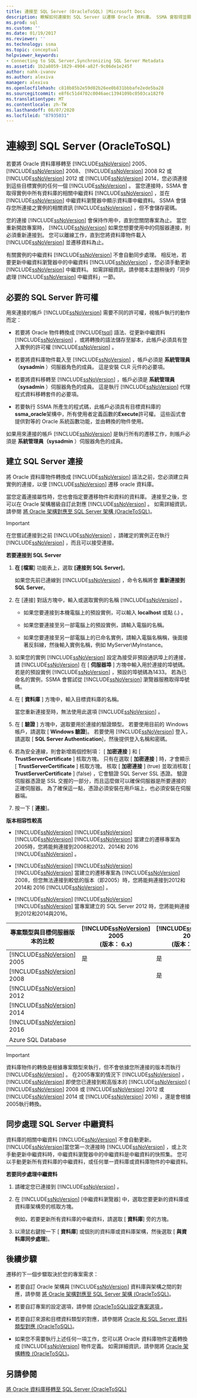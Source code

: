 ```yaml
---
title: 連接至 SQL Server (OracleToSQL) |Microsoft Docs
description: 瞭解如何連接到 SQL Server 以遷移 Oracle 資料庫。 SSMA 會取得並顯示 SQL Server 中的資料庫中繼資料。
ms.prod: sql
ms.custom: ''
ms.date: 01/19/2017
ms.reviewer: ''
ms.technology: ssma
ms.topic: conceptual
helpviewer_keywords:
- Connecting to SQL Server,Synchronizing SQL Server Metadata
ms.assetid: 1b2a8059-1829-4904-a82f-9c06de1e245f
author: nahk-ivanov
ms.author: alexiva
manager: alexiva
ms.openlocfilehash: c810b85b2e59d02b26ee0b831bbbafe2ede5ba28
ms.sourcegitcommit: e8f6c51d4702c0046aec1394109bc0503ca182f0
ms.translationtype: MT
ms.contentlocale: zh-TW
ms.lasthandoff: 08/07/2020
ms.locfileid: "87935031"
---
```

# <a name="connecting-to-sql-server-oracletosql"></a>連線到 SQL Server (OracleToSQL)
若要將 Oracle 資料庫移轉至 [!INCLUDE[ssNoVersion](../../includes/ssnoversion-md.md)] 2005、 [!INCLUDE[ssNoVersion](../../includes/ssnoversion-md.md)] 2008、 [!INCLUDE[ssNoVersion](../../includes/ssnoversion-md.md)] 2008 R2 或 [!INCLUDE[ssNoVersion](../../includes/ssnoversion-md.md)] 2012 或 [!INCLUDE[ssNoVersion](../../includes/ssnoversion-md.md)] 2014，您必須連接到這些目標實例的任何一個 [!INCLUDE[ssNoVersion](../../includes/ssnoversion-md.md)] 。 當您連接時，SSMA 會取得實例中所有資料庫的相關中繼資料 [!INCLUDE[ssNoVersion](../../includes/ssnoversion-md.md)] ，並在 [!INCLUDE[ssNoVersion](../../includes/ssnoversion-md.md)] 中繼資料瀏覽器中顯示資料庫中繼資料。 SSMA 會儲存您所連接之實例的相關資訊 [!INCLUDE[ssNoVersion](../../includes/ssnoversion-md.md)] ，但不會儲存密碼。  
  
您的連接 [!INCLUDE[ssNoVersion](../../includes/ssnoversion-md.md)] 會保持作用中，直到您關閉專案為止。 當您重新開啟專案時， [!INCLUDE[ssNoVersion](../../includes/ssnoversion-md.md)] 如果您想要使用中的伺服器連接，則必須重新連接到。 您可以離線工作，直到您將資料庫物件載入 [!INCLUDE[ssNoVersion](../../includes/ssnoversion-md.md)] 並遷移資料為止。  
  
有關實例的中繼資料 [!INCLUDE[ssNoVersion](../../includes/ssnoversion-md.md)] 不會自動同步處理。 相反地，若要更新中繼資料瀏覽器中的中繼資料 [!INCLUDE[ssNoVersion](../../includes/ssnoversion-md.md)] ，您必須手動更新 [!INCLUDE[ssNoVersion](../../includes/ssnoversion-md.md)] 中繼資料。 如需詳細資訊，請參閱本主題稍後的「同步處理 [!INCLUDE[ssNoVersion](../../includes/ssnoversion-md.md)] 中繼資料」一節。  
  
## <a name="required-sql-server-permissions"></a>必要的 SQL Server 許可權  
用來連接的帳戶 [!INCLUDE[ssNoVersion](../../includes/ssnoversion-md.md)] 需要不同的許可權，視帳戶執行的動作而定：  
  
-   若要將 Oracle 物件轉換成 [!INCLUDE[tsql](../../includes/tsql-md.md)] 語法、從更新中繼資料 [!INCLUDE[ssNoVersion](../../includes/ssnoversion-md.md)] ，或將轉換的語法儲存至腳本，此帳戶必須具有登入實例的許可權 [!INCLUDE[ssNoVersion](../../includes/ssnoversion-md.md)] 。  
  
-   若要將資料庫物件載入至 [!INCLUDE[ssNoVersion](../../includes/ssnoversion-md.md)] ，帳戶必須是   **系統管理員（sysadmin** ）伺服器角色的成員。 這是安裝 CLR 元件的必要項。  
  
-   若要將資料移轉至 [!INCLUDE[ssNoVersion](../../includes/ssnoversion-md.md)] ，帳戶必須是 **系統管理員（sysadmin** ）伺服器角色的成員。 這是執行 [!INCLUDE[ssNoVersion](../../includes/ssnoversion-md.md)] 代理程式資料移轉套件的必要項。  
  
-   若要執行 SSMA 所產生的程式碼，此帳戶必須具有目標資料庫的**ssma_oracle**架構中，所有使用者定義函數的**Execute**許可權。 這些函式會提供對等的 Oracle 系統函數功能，並由轉換的物件使用。  
  
如果用來連接的帳戶 [!INCLUDE[ssNoVersion](../../includes/ssnoversion-md.md)] 是執行所有的遷移工作，則帳戶必須是 **系統管理員（sysadmin** ）伺服器角色的成員。  
  
## <a name="establishing-a-sql-server-connection"></a>建立 SQL Server 連接  
將 Oracle 資料庫物件轉換成 [!INCLUDE[ssNoVersion](../../includes/ssnoversion-md.md)] 語法之前，您必須建立與實例的連接，以便 [!INCLUDE[ssNoVersion](../../includes/ssnoversion-md.md)] 遷移 oracle 資料庫。  
  
當您定義連接屬性時，您也會指定要遷移物件和資料的資料庫。 連接至之後，您可以在 Oracle 架構層級自訂此對應 [!INCLUDE[ssNoVersion](../../includes/ssnoversion-md.md)] 。 如需詳細資訊，請參閱 [將 Oracle 架構對應至 SQL Server 架構 &#40;OracleToSQL&#41;](../../ssma/oracle/mapping-oracle-schemas-to-sql-server-schemas-oracletosql.md)。  
  
> [!IMPORTANT]  
> 在您嘗試連接到之前 [!INCLUDE[ssNoVersion](../../includes/ssnoversion-md.md)] ，請確定的實例正在執行 [!INCLUDE[ssNoVersion](../../includes/ssnoversion-md.md)] ，而且可以接受連接。  
  
**若要連接到 SQL Server**  
  
1.  **在 [檔案**] 功能表上，選取 **[連接到 SQL Server]**。  
  
    如果您先前已連線到 [!INCLUDE[ssNoVersion](../../includes/ssnoversion-md.md)] ，命令名稱將會 **重新連接到 SQL Server**。  
  
2.  在 [連接] 對話方塊中，輸入或選取實例的名稱 [!INCLUDE[ssNoVersion](../../includes/ssnoversion-md.md)] 。  
  
    -   如果您要連接到本機電腦上的預設實例，可以輸入 **localhost** 或點 (**.**) 。  
  
    -   如果您要連接至另一部電腦上的預設實例，請輸入電腦的名稱。  
  
    -   如果您要連接至另一部電腦上的已命名實例，請輸入電腦名稱稱，後面接著反斜線，然後輸入實例名稱，例如 MyServer\MyInstance。  
  
3.  如果您的實例 [!INCLUDE[ssNoVersion](../../includes/ssnoversion-md.md)] 設定為接受非預設通訊埠上的連接，請 [!INCLUDE[ssNoVersion](../../includes/ssnoversion-md.md)] 在 [ **伺服器埠** ] 方塊中輸入用於連接的埠號碼。 若是的預設實例 [!INCLUDE[ssNoVersion](../../includes/ssnoversion-md.md)] ，預設的埠號碼為1433。 若為已命名的實例，SSMA 會嘗試從 [!INCLUDE[ssNoVersion](../../includes/ssnoversion-md.md)] 瀏覽器服務取得埠號碼。  
  
4.  在 [ **資料庫** ] 方塊中，輸入目標資料庫的名稱。  
  
    當您重新連接至時，無法使用此選項 [!INCLUDE[ssNoVersion](../../includes/ssnoversion-md.md)] 。  
  
5.  在 [ **驗證** ] 方塊中，選取要用於連接的驗證類型。 若要使用目前的 Windows 帳戶，請選取 [ **Windows 驗證**]。 若要使用 [!INCLUDE[ssNoVersion](../../includes/ssnoversion-md.md)] 登入，請選取 [ **SQL Server Authentication**]，然後提供登入名稱和密碼。  
  
6.  若為安全連線，則會新增兩個控制項： [ **加密連接** ] 和 [ **TrustServerCertificate** ] 核取方塊。 只有在選取 [ **加密連接** ] 時，才會顯示 [ **TrustServerCertificate** ] 核取方塊。 核取 [ **加密連接** ] (true) 並取消核取 [ **TrustServerCertificate** ] (false) ，它會驗證 SQL Server SSL 憑證。 驗證伺服器憑證是 SSL 交握的一部分，而且這麼做可以確保伺服器是所要連接的正確伺服器。 為了確保這一點，憑證必須安裝在用戶端上，也必須安裝在伺服器端。  
  
7.  按一下 [ **連接**]。  
  
**版本相容性較高**
  
-   [!INCLUDE[ssNoVersion](../../includes/ssnoversion-md.md)] [!INCLUDE[ssNoVersion](../../includes/ssnoversion-md.md)] [!INCLUDE[ssNoVersion](../../includes/ssnoversion-md.md)] [!INCLUDE[ssNoVersion](../../includes/ssnoversion-md.md)] 當建立的遷移專案為2005時，您將能夠連接到2008和2012、2014和 2016 [!INCLUDE[ssNoVersion](../../includes/ssnoversion-md.md)] 。  
  
-   [!INCLUDE[ssNoVersion](../../includes/ssnoversion-md.md)] [!INCLUDE[ssNoVersion](../../includes/ssnoversion-md.md)] [!INCLUDE[ssNoVersion](../../includes/ssnoversion-md.md)] 當建立的遷移專案為 [!INCLUDE[ssNoVersion](../../includes/ssnoversion-md.md)] 2008，但您無法連接到較低的版本（即2005）時，您將能夠連接到2012和2014和 2016 [!INCLUDE[ssNoVersion](../../includes/ssnoversion-md.md)] 。  
  
-   [!INCLUDE[ssNoVersion](../../includes/ssnoversion-md.md)] [!INCLUDE[ssNoVersion](../../includes/ssnoversion-md.md)] [!INCLUDE[ssNoVersion](../../includes/ssnoversion-md.md)] 當專案建立的 SQL Server 2012 時，您將能夠連接到2012和2014與2016。  
  
|專案類型與目標伺服器版本的比較|[!INCLUDE[ssNoVersion](../../includes/ssnoversion-md.md)] 2005<br />  (版本： 6.x) |[!INCLUDE[ssNoVersion](../../includes/ssnoversion-md.md)] 2008<br />  (版本： 10. x) |[!INCLUDE[ssNoVersion](../../includes/ssnoversion-md.md)] 2012 <br /> (版本： 11. x) |[!INCLUDE[ssNoVersion](../../includes/ssnoversion-md.md)] 2014 <br /> (版本： 12. x) |[!INCLUDE[ssNoVersion](../../includes/ssnoversion-md.md)] 2016 <br /> (版本： 13. x) |Azure SQL Database|  
|-|-|-|-|-|-|-|  
|[!INCLUDE[ssNoVersion](../../includes/ssnoversion-md.md)] 2005|是|是|是|是|是||  
|[!INCLUDE[ssNoVersion](../../includes/ssnoversion-md.md)] 2008||是|是|是|是||
|[!INCLUDE[ssNoVersion](../../includes/ssnoversion-md.md)] 2012|||是|是|是||
|[!INCLUDE[ssNoVersion](../../includes/ssnoversion-md.md)] 2014||||是|是||
|[!INCLUDE[ssNoVersion](../../includes/ssnoversion-md.md)] 2016|||||是||
|Azure SQL Database||||||是|
  
> [!IMPORTANT]
> 資料庫物件的轉換是根據專案類型來執行，但不會依據您所連接的版本而執行 [!INCLUDE[ssNoVersion](../../includes/ssnoversion-md.md)] 。 在2005專案的情況下 [!INCLUDE[ssNoVersion](../../includes/ssnoversion-md.md)] ， [!INCLUDE[ssNoVersion](../../includes/ssnoversion-md.md)] 即使您已連接到較高版本的 [!INCLUDE[ssNoVersion](../../includes/ssnoversion-md.md)] ( [!INCLUDE[ssNoVersion](../../includes/ssnoversion-md.md)] 2008 或 [!INCLUDE[ssNoVersion](../../includes/ssnoversion-md.md)] 2012 或 [!INCLUDE[ssNoVersion](../../includes/ssnoversion-md.md)] 2014 或 [!INCLUDE[ssNoVersion](../../includes/ssnoversion-md.md)] 2016) ，還是會根據2005執行轉換。  
  
## <a name="synchronizing-sql-server-metadata"></a>同步處理 SQL Server 中繼資料  
資料庫的相關中繼資料 [!INCLUDE[ssNoVersion](../../includes/ssnoversion-md.md)] 不會自動更新。 [!INCLUDE[ssNoVersion](../../includes/ssnoversion-md.md)]當您第一次連接時 [!INCLUDE[ssNoVersion](../../includes/ssnoversion-md.md)] ，或上次手動更新中繼資料時，中繼資料瀏覽器中的中繼資料是中繼資料的快照集。 您可以手動更新所有資料庫的中繼資料，或任何單一資料庫或資料庫物件的中繼資料。  
  
**若要同步處理中繼資料**  
  
1.  請確定您已連接到 [!INCLUDE[ssNoVersion](../../includes/ssnoversion-md.md)] 。  
  
2.  在 [!INCLUDE[ssNoVersion](../../includes/ssnoversion-md.md)] [中繼資料瀏覽器] 中，選取您要更新的資料庫或資料庫架構旁的核取方塊。  
  
    例如，若要更新所有資料庫的中繼資料，請選取 [ **資料庫**] 旁的方塊。  
  
3.  以滑鼠右鍵按一下 [ **資料庫**] 或個別的資料庫或資料庫架構，然後選取 [ **與資料庫同步處理**]。  
  
## <a name="next-step"></a>後續步驟  
遷移的下一個步驟取決於您的專案需求：  
  
-   若要自訂 Oracle 架構與 [!INCLUDE[ssNoVersion](../../includes/ssnoversion-md.md)] 資料庫與架構之間的對應，請參閱 [將 Oracle 架構對應至 SQL Server 架構 &#40;OracleToSQL&#41;](../../ssma/oracle/mapping-oracle-schemas-to-sql-server-schemas-oracletosql.md)。  
  
-   若要自訂專案的設定選項，請參閱 [&#40;OracleToSQL&#41;設定專案選項 ](../../ssma/oracle/setting-project-options-oracletosql.md)。  
  
-   若要自訂來源和目標資料類型的對應，請參閱將 [Oracle 和 SQL Server 資料類型對應 &#40;OracleToSQL&#41;](../../ssma/oracle/mapping-oracle-and-sql-server-data-types-oracletosql.md)。  
  
-   如果您不需要執行上述任何一項工作，您可以將 Oracle 資料庫物件定義轉換成 [!INCLUDE[ssNoVersion](../../includes/ssnoversion-md.md)] 物件定義。 如需詳細資訊，請參閱將 [Oracle 架構轉換 &#40;OracleToSQL&#41;](../../ssma/oracle/converting-oracle-schemas-oracletosql.md)。  
  
## <a name="see-also"></a>另請參閱  
[將 Oracle 資料庫移轉至 SQL Server &#40;OracleToSQL&#41;](../../ssma/oracle/migrating-oracle-databases-to-sql-server-oracletosql.md)  
  
